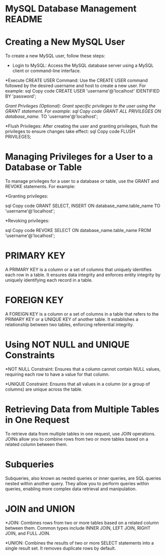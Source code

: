 # MySQL Database Management README

# Creating a New MySQL User
To create a new MySQL user, follow these steps:

* Login to MySQL: Access the MySQL database server using a MySQL client or command-line interface.

*Execute CREATE USER Command: Use the CREATE USER command followed by the desired username and host to create a new user. For example:
sql
Copy code
CREATE USER 'username'@'localhost' IDENTIFIED BY 'password';

*Grant Privileges (Optional): Grant specific privileges to the user using the GRANT statement. For example:
sql
Copy code
GRANT ALL PRIVILEGES ON database_name.* TO 'username'@'localhost';

*Flush Privileges: After creating the user and granting privileges, flush the privileges to ensure changes take effect:
sql
Copy code
FLUSH PRIVILEGES;

# Managing Privileges for a User to a Database or Table

To manage privileges for a user to a database or table, use the GRANT and REVOKE statements. For example:

*Granting privileges:

sql
Copy code
GRANT SELECT, INSERT ON database_name.table_name TO 'username'@'localhost';

*Revoking privileges:

sql
Copy code
REVOKE SELECT ON database_name.table_name FROM 'username'@'localhost';

# PRIMARY KEY

A PRIMARY KEY is a column or a set of columns that uniquely identifies each row in a table. It ensures data integrity and enforces entity integrity by uniquely identifying each record in a table.

# FOREIGN KEY

A FOREIGN KEY is a column or a set of columns in a table that refers to the PRIMARY KEY or a UNIQUE KEY of another table. It establishes a relationship between two tables, enforcing referential integrity.

# Using NOT NULL and UNIQUE Constraints

*NOT NULL Constraint: Ensures that a column cannot contain NULL values, requiring each row to have a value for that column.

*UNIQUE Constraint: Ensures that all values in a column (or a group of columns) are unique across the table.

# Retrieving Data from Multiple Tables in One Request

To retrieve data from multiple tables in one request, use JOIN operations. JOINs allow you to combine rows from two or more tables based on a related column between them.

# Subqueries

Subqueries, also known as nested queries or inner queries, are SQL queries nested within another query. They allow you to perform queries within queries, enabling more complex data retrieval and manipulation.

# JOIN and UNION

*JOIN: Combines rows from two or more tables based on a related column between them. Common types include INNER JOIN, LEFT JOIN, RIGHT JOIN, and FULL JOIN.

*UNION: Combines the results of two or more SELECT statements into a single result set. It removes duplicate rows by default.
